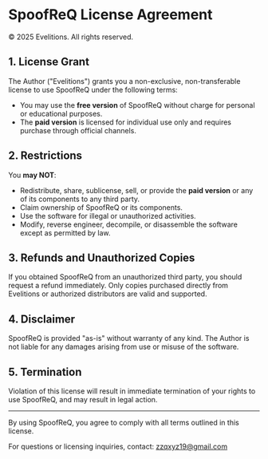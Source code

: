 # SpoofReQ License Agreement

© 2025 Evelitions. All rights reserved.

## 1. License Grant

The Author ("Evelitions") grants you a non-exclusive, non-transferable license to use SpoofReQ under the following terms:

- You may use the **free version** of SpoofReQ without charge for personal or educational purposes.
- The **paid version** is licensed for individual use only and requires purchase through official channels.

## 2. Restrictions

You **may NOT**:

- Redistribute, share, sublicense, sell, or provide the **paid version** or any of its components to any third party.
- Claim ownership of SpoofReQ or its components.
- Use the software for illegal or unauthorized activities.
- Modify, reverse engineer, decompile, or disassemble the software except as permitted by law.

## 3. Refunds and Unauthorized Copies

If you obtained SpoofReQ from an unauthorized third party, you should request a refund immediately. Only copies purchased directly from Evelitions or authorized distributors are valid and supported.

## 4. Disclaimer

SpoofReQ is provided "as-is" without warranty of any kind. The Author is not liable for any damages arising from use or misuse of the software.

## 5. Termination

Violation of this license will result in immediate termination of your rights to use SpoofReQ, and may result in legal action.

---

By using SpoofReQ, you agree to comply with all terms outlined in this license.

For questions or licensing inquiries, contact: zzqxyz19@gmail.com

